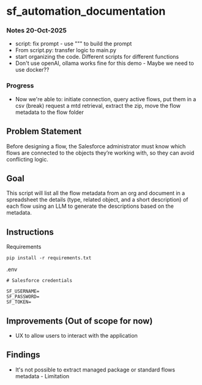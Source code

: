 # sf_automation_documentation

### Notes 20-Oct-2025
- script: fix prompt - use """ to build the prompt
- From script.py: transfer logic to main.py
- start organizing the code. Different scripts for different functions
- Don't use openAI, ollama works fine for this demo - Maybe we need to use docker??

### Progress
- Now we're able to: initiate connection, query active flows, put them in a csv (break) request a mtd retrieval, extract the zip, move the flow metadata to the flow folder

## Problem Statement
Before designing a flow, the Salesforce administrator must know which flows are connected to the objects they’re working with, so they can avoid conflicting logic.

## Goal
This script will list all the flow metadata from an org and document in a spreadsheet the details (type, related object, and a short description) of each flow using an LLM to generate the descriptions based on the metadata.

## Instructions
Requirements
```
pip install -r requirements.txt
```

.env
```
# Salesforce credentials 

SF_USERNAME=
SF_PASSWORD=
SF_TOKEN=
```

## Improvements (Out of scope for now)
- UX to allow users to interact with the application

## Findings
- It's not possible to extract managed package or standard flows metadata - Limitation

